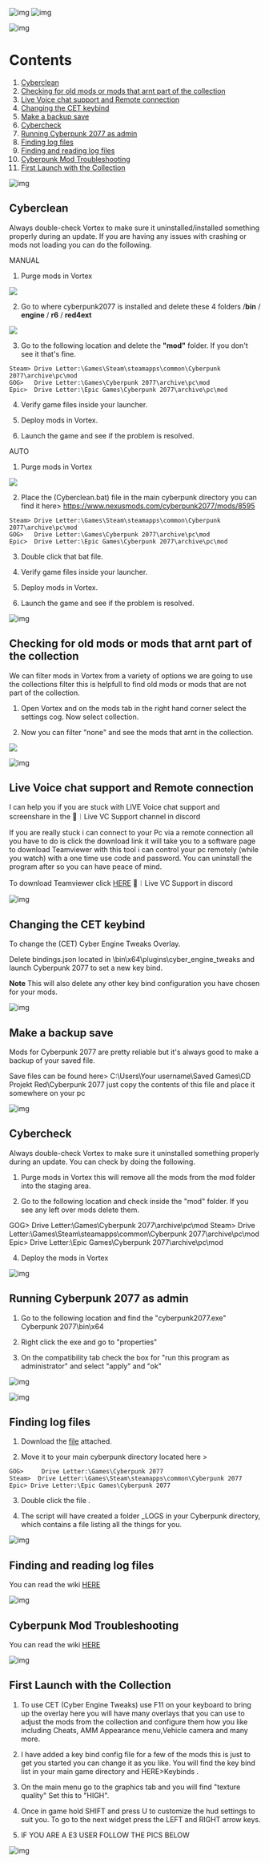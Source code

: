 ![img](https://s11.gifyu.com/images/Cuty-od-Dreams-Logo-YellowUP.png)
![img](https://s12.gifyu.com/images/Su3dO.png)

![img](https://i.imgur.com/wAJUpeU.png)

# Contents

1) [Cyberclean](#cyberclean)
2) [Checking for old mods or mods that arnt part of the collection](#checking-for-old-mods-or-mods-that-arnt-part-of-the-collection)
3) [Live Voice chat support and Remote connection](#live-voice-chat-support-and-remote-connection)
4) [Changing the CET keybind](#changing-the-cet-keybind)
5) [Make a backup save](#make-a-backup-save)
6) [Cybercheck](#cybercheck)
7) [Running Cyberpunk 2077 as admin](#running-cyberpunk-2077-as-admin)
8) [Finding log files](#finding-log-files)
9) [Finding and reading log files](#finding-and-reading-log-files)
10) [Cyberpunk Mod Troubleshooting](#cyberpunk-mod-troubleshooting)
11) [First Launch with the Collection](first-launch-with-the-collection)

![img](https://i.imgur.com/wAJUpeU.png)

## Cyberclean

Always double-check Vortex to make sure it uninstalled/installed something properly during an update. If you are having any issues with crashing or mods not loading you can do the following.

MANUAL
1) Purge mods in Vortex

![](https://s11.gifyu.com/images/Purge-Deploiy.jpg)

2) Go to where cyberpunk2077 is installed and delete these 4 folders /**bin** / **engine** / **r6** / **red4ext**

![](https://s12.gifyu.com/images/Cyberclean.jpg)

3) Go to the following location and delete the **"mod"** folder. If you don't see it that's fine.

```
Steam> Drive Letter:\Games\Steam\steamapps\common\Cyberpunk 2077\archive\pc\mod
GOG>   Drive Letter:\Games\Cyberpunk 2077\archive\pc\mod
Epic>  Drive Letter:\Epic Games\Cyberpunk 2077\archive\pc\mod  
```

4) Verify game files inside your launcher.

5) Deploy mods in Vortex.

6) Launch the game and see if the problem is resolved. 

AUTO
1) Purge mods in Vortex

![](https://s11.gifyu.com/images/Purge-Deploiy.jpg)

2) Place the (Cyberclean.bat) file in the main cyberpunk directory you can find it here> https://www.nexusmods.com/cyberpunk2077/mods/8595

```
Steam> Drive Letter:\Games\Steam\steamapps\common\Cyberpunk 2077\archive\pc\mod
GOG>   Drive Letter:\Games\Cyberpunk 2077\archive\pc\mod
Epic>  Drive Letter:\Epic Games\Cyberpunk 2077\archive\pc\mod  
```

3) Double click that bat file.

4) Verify game files inside your launcher.

5) Deploy mods in Vortex.

6) Launch the game and see if the problem is resolved.



![img](https://i.imgur.com/wAJUpeU.png)



## Checking for old mods or mods that arnt part of the collection

We can filter mods in Vortex from a variety of options we are going to use the collections filter this is helpfull to find old mods or mods that are not part of the collection.

1) Open Vortex and on the mods tab in the right hand corner select the settings cog. Now select collection.
 
2) Now you can filter "none" and see the mods that arnt in the collection.

![](https://s11.gifyu.com/images/Su3mn.png)



![img](https://i.imgur.com/wAJUpeU.png)



## Live Voice chat support and Remote connection

I can help you if you are stuck with LIVE Voice chat support and screenshare in the ⁠🔧︱Live VC Support channel in discord

If you are really stuck i can connect to your Pc via a remote connection all you have to do is click the download link it will take you to a software page to download Teamviewer with this tool i can control your pc remotely (while you watch) with a one time use code and password. You can uninstall the program after so you can have peace of mind.

To download Teamviewer click [HERE](https://www.teamviewer.com/en-us/download/windows/?utm_source=google&utm_medium=cpc&utm_campaign=au|b|pr|22|jun|tv-core-download-sn|free|t0|0&utm_content=Download&utm_term=teamviewer%20download&gad=1&gclid=CjwKCAjw9pGjBhB-EiwAa5jl3JtSMlwskHVNVTH2fzvXvtj6wTBD_uhieVL3zYhh38ZYQBQscEv3KRoCZGsQAvD_BwE)
🔧︱Live VC Support in discord



![img](https://i.imgur.com/wAJUpeU.png)



## Changing the CET keybind

To change the (CET) Cyber Engine Tweaks Overlay.

Delete bindings.json located in \bin\x64\plugins\cyber_engine_tweaks and launch Cyberpunk 2077 to set a new key bind.

**Note** This will also delete any other key bind configuration you have chosen for your mods.



![img](https://i.imgur.com/wAJUpeU.png)



## Make a backup save

Mods for Cyberpunk 2077 are pretty reliable but it's always good to make a backup of your saved file. 

Save files can be found here> C:\Users\Your username\Saved Games\CD Projekt Red\Cyberpunk 2077 just copy the contents of this file and place it somewhere on your pc



![img](https://i.imgur.com/wAJUpeU.png)



## Cybercheck

Always double-check Vortex to make sure it uninstalled something properly during an update. You can check by doing the following.

1) Purge mods in Vortex this will remove all the mods from the mod folder into the staging area.

3) Go to the following location and check inside the "mod" folder. If you see any left over mods delete them.

GOG>     Drive Letter:\Games\Cyberpunk 2077\archive\pc\mod 
Steam>   Drive Letter:\Games\Steam\steamapps\common\Cyberpunk 2077\archive\pc\mod
Epic>    Drive Letter:\Epic Games\Cyberpunk 2077\archive\pc\mod 

4) Deploy the mods in Vortex


![img](https://i.imgur.com/wAJUpeU.png)


## Running Cyberpunk 2077 as admin

1) Go to the following location and find the "cyberpunk2077.exe"
Cyberpunk 2077\bin\x64

2) Right click the exe and go to "properties"

3) On the compatibility tab check the box for "run this program as administrator" and select "apply" and "ok"

![img](https://s12.gifyu.com/images/SQNWC.jpg)


![img](https://i.imgur.com/wAJUpeU.png)


## Finding log files

1) Download the [file](https://raw.githubusercontent.com/DoctorPresto/Cyberpunk-Helper-Scripts/main/FindAllErrors.bat) attached.

2) Move it to your main cyberpunk directory located here >

```
GOG>     Drive Letter:\Games\Cyberpunk 2077
Steam>  Drive Letter:\Games\Steam\steamapps\common\Cyberpunk 2077
Epic> Drive Letter:\Epic Games\Cyberpunk 2077
```

3) Double click the file .

4) The script will have created a folder _LOGS in your Cyberpunk directory, which contains a file listing all the things for you.


![img](https://i.imgur.com/wAJUpeU.png)


## Finding and reading log files

You can read the wiki [HERE](https://wiki.redmodding.org/cyberpunk-2077-modding/for-mod-users/user-guide-troubleshooting/finding-and-reading-log-files)


![img](https://i.imgur.com/wAJUpeU.png)


## Cyberpunk Mod Troubleshooting

You can read the wiki [HERE](https://wiki.redmodding.org/cyberpunk-2077-modding/help/users-troubleshooting)


![img](https://i.imgur.com/wAJUpeU.png)


## First Launch with the Collection

1) To use CET (Cyber Engine Tweaks) use F11 on your keyboard to bring up the overlay here you will have many overlays that you can use to adjust the mods from the collection and configure them how you like including Cheats, AMM Appearance menu,Vehicle camera and many more.

2) I have added a key bind config file for a few of the mods this is just to get you started you can change it as you like. You will find the key bind list in your main game directory and HERE>⁠Keybinds .

3) On the main menu go to the graphics tab and you will find "texture quality"  Set this to "HIGH".

4) Once in game hold SHIFT and press U to customize the hud settings to suit you. To go to the next widget press the LEFT and RIGHT arrow keys.

6) IF YOU ARE A E3 USER FOLLOW THE PICS BELOW


![img](https://i.imgur.com/wAJUpeU.png)